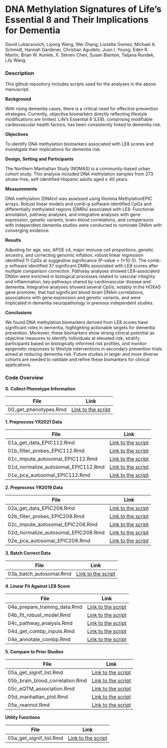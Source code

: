 # **DNA Methylation Signatures of Life’s Essential 8 and Their Implications for Dementia**
David Lukacsovich, Liyong Wang, Wei Zhang, Lissette Gomez, Michael A. Schmidt, Hannah Gardener, Christian Agudelo, Juan I. Young, Eden R. Martin, Brian W. Kunkle, X. Steven Chen, Susan Blanton, Tatjana Rundek, Lily Wang

### Description

This github repository includes scripts used for the analyses in the above manuscript. 

**Background**

With rising dementia cases, there is a critical need for effective prevention strategies. Currently, objective biomarkers directly reflecting lifestyle modifications are limited. Life’s Essential 8 (LE8), comprising modifiable cardiovascular health factors, has been consistently linked to dementia risk.

**Objectives**

To identify DNA methylation biomarkers associated with LE8 scores and investigate their implications for dementia risk. 

**Design, Setting and Participants**

The Northern Manhattan Study (NOMAS) is a community-based urban cohort study. This analysis included DNA methylation samples from 273 stroke-free, self-identified Hispanic adults aged ≥ 40 years. 

**Measurements**

DNA methylation (DNAm) was assessed using Illumina MethylationEPIC arrays. Robust linear models and comb-p software identified CpGs and differentially methylated regions (DMRs) associated with LE8. Functional annotation, pathway analyses, and integrative analyses with gene expression, genetic variants, brain-blood correlations, and comparisons with independent dementia studies were conducted to nominate DNAm with converging evidence. 

**Results**

Adjusting for age, sex, APOE ε4, major immune cell proportions, genetic ancestry, and correcting genomic inflation, robust linear regression identified 11 CpGs at suggestive significance (P-value < 1×10-5). The comb-p software identified 37 significant DMRs associated with LE8 scores after multiple comparison correction. Pathway analyses showed LE8-associated DNAm were enriched in biological processes related to vascular integrity and inflammation, key pathways shared by cardiovascular disease and dementia. Integrative analyses showed several CpGs, notably in the HOXA5 gene promoter, that had significant blood-brain DNAm correlations, associations with gene expression and genetic variants, and were implicated in dementia neuropathology in previous independent studies. 

**Conclusions**

We found DNA methylation biomarkers derived from LE8 scores have significant roles in dementia, highlighting actionable targets for dementia prevention. Moreover, these biomarkers show strong clinical potential as objective measures to identify individuals at elevated risk, stratify participants based on biologically informed risk profiles, and monitor epigenetic responses to lifestyle interventions in secondary prevention trials aimed at reducing dementia risk. Future studies in larger and more diverse cohorts are needed to validate and refine these biomarkers for clinical applications. 

### Code Overview

**0. Collect Phenotype Information**

| File                                | Link                                                         |
| ----------------------------------- | ------------------------------------------------------------ |
| 00_get_phenotypes.Rmd               | [Link to the script](https://github.com/TransBioInfoLab/DNAm-and-LE8/blob/main/code/00_get_phenotypes.Rmd) |

**1. Preprocess YR2021 Data**

| File                                | Link                                                         |
| ----------------------------------- | ------------------------------------------------------------ |
| 01a_get_data_EPIC112.Rmd            | [Link to the script](https://github.com/TransBioInfoLab/DNAm-and-LE8/blob/main/code/01a_get_data_EPIC112.Rmd)            |
| 01b_filter_probes_EPIC112.Rmd       | [Link to the script](https://github.com/TransBioInfoLab/DNAm-and-LE8/blob/main/code/01b_filter_probes_EPIC112.Rmd)       |
| 01c_impute_autosomal_EPIC112.Rmd    | [Link to the script](https://github.com/TransBioInfoLab/DNAm-and-LE8/blob/main/code/01c_impute_autsomal_EPIC112.Rmd)     |
| 01d_normalize_autosomal_EPIC112.Rmd | [Link to the script](https://github.com/TransBioInfoLab/DNAm-and-LE8/blob/main/code/01d_normalize_autosomal_EPIC112.Rmd) |
| 01e_pca_autosomal_EPIC112.Rmd       | [Link to the script](https://github.com/TransBioInfoLab/DNAm-and-LE8/blob/main/code/01e_pca_autosomal_EPIC112.Rmd)       |

**2. Preprocess YR2019 Data**

| File                                | Link                                                         |
| ----------------------------------- | ------------------------------------------------------------ |
| 02a_get_data_EPIC208.Rmd            | [Link to the script](https://github.com/TransBioInfoLab/DNAm-and-LE8/blob/main/code/02a_get_data_EPIC208.Rmd)            |
| 02b_filter_probes_EPIC208.Rmd       | [Link to the script](https://github.com/TransBioInfoLab/DNAm-and-LE8/blob/main/code/02b_filter_probes_EPIC208.Rmd)       |
| 02c_impute_autosomal_EPIC208.Rmd    | [Link to the script](https://github.com/TransBioInfoLab/DNAm-and-LE8/blob/main/code/02c_impute_autsomal_EPIC208.Rmd)     |
| 02d_normalize_autosomal_EPIC208.Rmd | [Link to the script](https://github.com/TransBioInfoLab/DNAm-and-LE8/blob/main/code/02d_normalize_autosomal_EPIC208.Rmd) |
| 02e_pca_autosomal_EPIC208.Rmd       | [Link to the script](https://github.com/TransBioInfoLab/DNAm-and-LE8/blob/main/code/02e_pca_autosomal_EPIC208.Rmd)       |

**3. Batch Correct Data**

| File                                | Link                                                         |
| ----------------------------------- | ------------------------------------------------------------ |
| 03a_batch_autosomal.Rmd             | [Link to the script](https://github.com/TransBioInfoLab/DNAm-and-LE8/blob/main/code/03a_batch_autosomal.Rmd) |

**4. Linear Fit Against LE8 Score**

| File                           | Link                                                         |
| ------------------------------ | ------------------------------------------------------------ |
| 04a_prepare_training_data.Rmd  | [Link to the script](https://github.com/TransBioInfoLab/DNAm-and-LE8/blob/main/code/04a_prepare_training_data.Rmd) |
| 04b_fit_robust_model.Rmd       | [Link to the script](https://github.com/TransBioInfoLab/DNAm-and-LE8/blob/main/code/04b_fit_robust_model.Rmd)      |
| 04c_pathway_analysis.Rmd       | [Link to the script](https://github.com/TransBioInfoLab/DNAm-and-LE8/blob/main/code/04c_pathway_analysis.Rmd)      |
| 04d_get_combp_inputs.Rmd       | [Link to the script](https://github.com/TransBioInfoLab/DNAm-and-LE8/blob/main/code/04d_get_combp_inputs.Rmd)      |
| 04e_annotate_combp.Rmd         | [Link to the script](https://github.com/TransBioInfoLab/DNAm-and-LE8/blob/main/code/04e_annotate_combp.Rmd)        |

**5. Compare to Prior Studies**

| File                            | Link                                                         |
| ------------------------------- | ------------------------------------------------------------ |
| 05a_get_signif_list.Rmd         | [Link to the script](https://github.com/TransBioInfoLab/DNAm-and-LE8/blob/main/code/05a_get_signif_list.Rmd)         |
| 05b_brain_blood_correlation.Rmd | [Link to the script](https://github.com/TransBioInfoLab/DNAm-and-LE8/blob/main/code/05b_brain_blood_correlation.Rmd) |
| 05c_eQTM_association.Rmd        | [Link to the script](https://github.com/TransBioInfoLab/DNAm-and-LE8/blob/main/code/05c_eQTM_association.Rmd)        |
| 05d_manhattan_plot.Rmd          | [Link to the script](https://github.com/TransBioInfoLab/DNAm-and-LE8/blob/main/code/05d_manhattan_plot.Rmd)          |
| 05e_reannot.Rmd                 | [Link to the script](https://github.com/TransBioInfoLab/DNAm-and-LE8/blob/main/code/05e_reannot.Rmd)                 |

**Utility Functions**

| File                            | Link                                                         |
| ------------------------------- | ------------------------------------------------------------ |
| 05a_get_signif_list.Rmd         | [Link to the script](https://github.com/TransBioInfoLab/DNAm-and-LE8/blob/main/code/05a_get_signif_list.Rmd)         |
